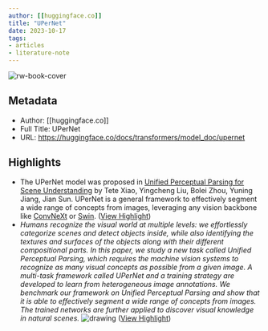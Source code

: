 ```yaml
---
author: [[huggingface.co]]
title: "UPerNet"
date: 2023-10-17
tags: 
- articles
- literature-note
---
```

![rw-book-cover](https://huggingface.co/front/thumbnails/docs/transformers.png)

## Metadata
- Author: [[huggingface.co]]
- Full Title: UPerNet
- URL: https://huggingface.co/docs/transformers/model_doc/upernet

## Highlights
- The UPerNet model was proposed in [Unified Perceptual Parsing for Scene Understanding](https://arxiv.org/abs/1807.10221) by Tete Xiao, Yingcheng Liu, Bolei Zhou, Yuning Jiang, Jian Sun. UPerNet is a general framework to effectively segment a wide range of concepts from images, leveraging any vision backbone like [ConvNeXt](https://huggingface.co/docs/transformers/model_doc/upernet/convnext) or [Swin](https://huggingface.co/docs/transformers/model_doc/upernet/swin). ([View Highlight](https://read.readwise.io/read/01hcz56b7ake5dhh75gz4y93qz))
- *Humans recognize the visual world at multiple levels: we effortlessly categorize scenes and detect objects inside, while also identifying the textures and surfaces of the objects along with their different compositional parts. In this paper, we study a new task called Unified Perceptual Parsing, which requires the machine vision systems to recognize as many visual concepts as possible from a given image. A multi-task framework called UPerNet and a training strategy are developed to learn from heterogeneous image annotations. We benchmark our framework on Unified Perceptual Parsing and show that it is able to effectively segment a wide range of concepts from images. The trained networks are further applied to discover visual knowledge in natural scenes.*
  ![drawing](https://huggingface.co/datasets/huggingface/documentation-images/resolve/main/transformers/model_doc/upernet_architecture.jpg) ([View Highlight](https://read.readwise.io/read/01hcz56fb3qsbttdewf4d2hfmd))
